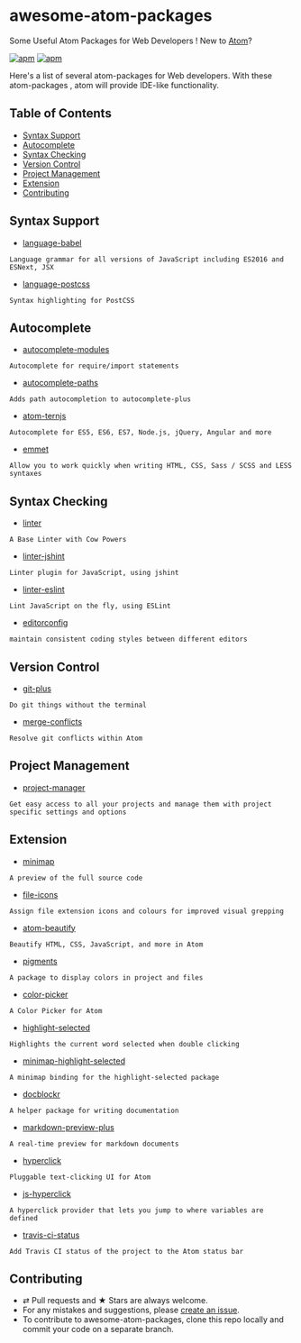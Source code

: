 # awesome-atom-packages
Some Useful Atom Packages for Web Developers ! New to [Atom](https://atom.io/)?

[![apm](https://img.shields.io/badge/atom-v1.14.1-green.svg)](http://atom.io/)
[![apm](https://img.shields.io/badge/license-CC%20BY%204.0-blue.svg)](https://creativecommons.org/licenses/by/4.0/)

Here's a list of several atom-packages for Web developers. With these atom-packages , atom will provide IDE-like functionality.

## Table of Contents
* [Syntax Support](#syntax-support)
* [Autocomplete](#autocomplete)
* [Syntax Checking](#syntax-checking)
* [Version Control](#version-control)
* [Project Management](#project-management)
* [Extension](#extension)
* [Contributing](#contributing)

## Syntax Support
* [language-babel](https://atom.io/packages/language-babel)
```
Language grammar for all versions of JavaScript including ES2016 and ESNext, JSX
```
* [language-postcss](https://atom.io/packages/language-postcss)
```
Syntax highlighting for PostCSS
```

## Autocomplete
* [autocomplete-modules](https://atom.io/packages/autocomplete-modules)
```
Autocomplete for require/import statements
```
* [autocomplete-paths](https://atom.io/packages/autocomplete-paths)
```
Adds path autocompletion to autocomplete-plus
```
* [atom-ternjs](https://atom.io/packages/atom-ternjs)
```
Autocomplete for ES5, ES6, ES7, Node.js, jQuery, Angular and more
```
* [emmet](https://atom.io/packages/emmet)
```
Allow you to work quickly when writing HTML, CSS, Sass / SCSS and LESS syntaxes
```

## Syntax Checking
* [linter](https://atom.io/packages/linter)
```
A Base Linter with Cow Powers
```
* [linter-jshint](https://atom.io/packages/linter-jshint)
```
Linter plugin for JavaScript, using jshint
```
* [linter-eslint](https://atom.io/packages/linter-eslint)
```
Lint JavaScript on the fly, using ESLint
```
* [editorconfig](https://atom.io/packages/editorconfig)
```
maintain consistent coding styles between different editors
```

## Version Control
* [git-plus](https://atom.io/packages/git-plus)
```
Do git things without the terminal
```
* [merge-conflicts](https://atom.io/packages/merge-conflicts)
```
Resolve git conflicts within Atom
```

## Project Management
* [project-manager](https://atom.io/packages/project-manager)
```
Get easy access to all your projects and manage them with project specific settings and options
```

## Extension
* [minimap](https://atom.io/packages/minimap)
```
A preview of the full source code
```
* [file-icons](https://atom.io/packages/file-icons)
```
Assign file extension icons and colours for improved visual grepping
```
* [atom-beautify](https://atom.io/packages/atom-beautify)
```
Beautify HTML, CSS, JavaScript, and more in Atom
```
* [pigments](https://atom.io/packages/pigments)
```
A package to display colors in project and files
```
* [color-picker](https://atom.io/packages/color-picker)
```
A Color Picker for Atom
```
* [highlight-selected](https://atom.io/packages/highlight-selected)
```
Highlights the current word selected when double clicking
```
* [minimap-highlight-selected](https://atom.io/packages/minimap-highlight-selected)
```
A minimap binding for the highlight-selected package
```
* [docblockr](https://atom.io/packages/docblockr)
```
A helper package for writing documentation
```
* [markdown-preview-plus](https://atom.io/packages/markdown-preview-plus)
```
A real-time preview for markdown documents
```
* [hyperclick](https://atom.io/packages/hyperclick)
```
Pluggable text-clicking UI for Atom
```
* [js-hyperclick](https://atom.io/packages/js-hyperclick)
```
A hyperclick provider that lets you jump to where variables are defined
```
* [travis-ci-status](https://atom.io/packages/travis-ci-status)
```
Add Travis CI status of the project to the Atom status bar
```

## Contributing
* ⇄ Pull requests and ★ Stars are always welcome.
* For any mistakes and suggestions, please [create an issue](https://github.com/shery15/awesome-atom-packages/issues/new).
* To contribute to awesome-atom-packages, clone this repo locally and commit your code on a separate branch.
